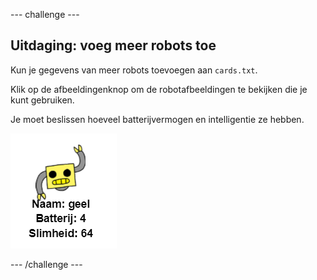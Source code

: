 \--- challenge \---

## Uitdaging: voeg meer robots toe

Kun je gegevens van meer robots toevoegen aan `cards.txt`.

Klik op de afbeeldingenknop om de robotafbeeldingen te bekijken die je kunt gebruiken.

Je moet beslissen hoeveel batterijvermogen en intelligentie ze hebben.

![screenshot](images/robotrumps-yellow.png)

\--- /challenge \---